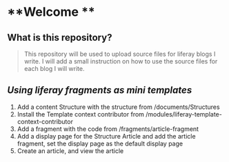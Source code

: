 # **Welcome  **
## What is this repository?
> This repository will be used to upload source files for liferay blogs I write. I will add a small instruction on how to use the source files for each blog I will write.

## *Using liferay fragments as mini templates*
1. Add a content Structure with the structure from /documents/Structures
2. Install the Template context contributor from /modules/liferay-template-context-contributor
3. Add a fragment with the code from /fragments/article-fragment
4. Add a display page for the Structure Article and add the article fragment, set the display page as the default display page
5. Create an article, and view the article